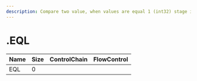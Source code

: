 ```yaml
---
description: Compare two value, when values are equal 1 (int32) stage into stack, otherwise 0 (int32).
---
```


# .EQL

| Name | Size | ControlChain | FlowControl |
| :--- | :--- | :--- | :--- |
| EQL | 0 |  |  |
